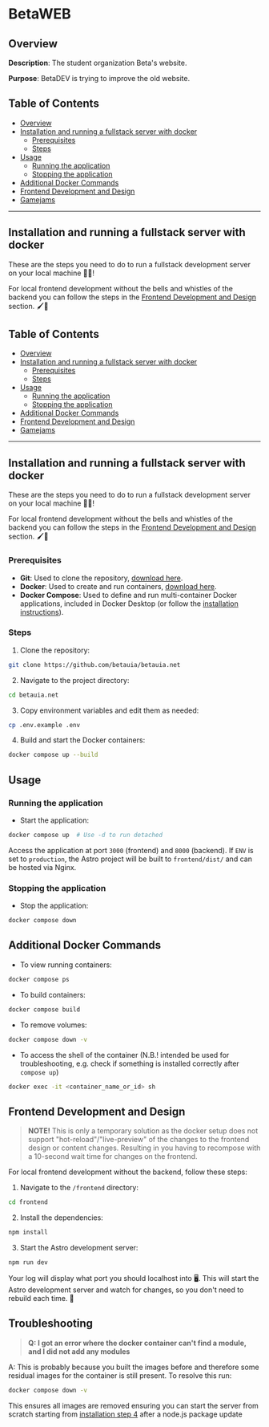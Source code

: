 # BetaWEB

## Overview

**Description**: The student organization Beta's website.

**Purpose**: BetaDEV is trying to improve the old website.

## Table of Contents

- [Overview](#overview)
- [Installation and running a fullstack server with docker](#installation-and-running-a-fullstack-server-with-docker)
  - [Prerequisites](#prerequisites)
  - [Steps](#steps)
- [Usage](#usage)
  - [Running the application](#running-the-application)
  - [Stopping the application](#stopping-the-application)
- [Additional Docker Commands](#additional-docker-commands)
- [Frontend Development and Design](#frontend-development-and-design)
- [Gamejams](#gamejams)

---

## Installation and running a fullstack server with docker
These are the steps you need to do to run a fullstack development server on your local machine 🧙‍♂️!

For local frontend development without the bells and whistles of the backend you can follow the steps in the [Frontend Development and Design](#frontend-development-and-design) section. 🖌️🎨
## Table of Contents

- [Overview](#overview)
- [Installation and running a fullstack server with docker](#installation-and-running-a-fullstack-server-with-docker)
  - [Prerequisites](#prerequisites)
  - [Steps](#steps)
- [Usage](#usage)
  - [Running the application](#running-the-application)
  - [Stopping the application](#stopping-the-application)
- [Additional Docker Commands](#additional-docker-commands)
- [Frontend Development and Design](#frontend-development-and-design)
- [Gamejams](#gamejams)

---

## Installation and running a fullstack server with docker
These are the steps you need to do to run a fullstack development server on your local machine 🧙‍♂️!

For local frontend development without the bells and whistles of the backend you can follow the steps in the [Frontend Development and Design](#frontend-development-and-design) section. 🖌️🎨

### Prerequisites

- **Git**: Used to clone the repository, [download here](https://www.git-scm.com/downloads).
- **Docker**: Used to create and run containers, [download here](https://www.docker.com/products/docker-desktop).
- **Docker Compose**: Used to define and run multi-container Docker applications, included in Docker Desktop (or follow the [installation instructions](https://docs.docker.com/compose/install/)).

### Steps
1. Clone the repository:
```bash
git clone https://github.com/betauia/betauia.net
```
2. Navigate to the project directory:
```bash
cd betauia.net
```
3. Copy environment variables and edit them as needed:
```bash
cp .env.example .env
```
4. Build and start the Docker containers:
```bash
docker compose up --build
```

## Usage

### Running the application

- Start the application:
```bash
docker compose up  # Use -d to run detached
```

Access the application at port `3000` (frontend) and `8000` (backend). If `ENV` is set to `production`, the Astro project will be built to `frontend/dist/` and can be hosted via Nginx.

### Stopping the application

- Stop the application:
```bash
docker compose down
```

## Additional Docker Commands

- To view running containers:
```bash
docker compose ps
```
- To build containers:
```bash
docker compose build
```

- To remove volumes:
```bash
docker compose down -v
```

- To access the shell of the container (N.B.! intended be used for troubleshooting, e.g. check if something is installed correctly after `compose up`)
```bash
docker exec -it <container_name_or_id> sh
```

## Frontend Development and Design
> **NOTE!** 
> This is only a temporary solution as the docker setup does not support "hot-reload"/"live-preview" of the changes to the frontend design or content changes. Resulting in you having to recompose with a 10-second wait time for changes on the frontend.

For local frontend development without the backend, follow these steps:

1. Navigate to the `/frontend` directory:
```sh
cd frontend
```
2. Install the dependencies:
```sh
npm install
```
3. Start the Astro development server:
```sh
npm run dev
```

Your log will display what port you should localhost into 🖥️. This will start the Astro development server and watch for changes, so you don't need to rebuild each time. 🚀

<!--
Currently not working, remove quotes when working
## Gamejams 🎮 🎮

If you want to clone the games from *game jams*, use:
    ```sh
    git clone --recurse-submodules <repo name>
    ```
-->

## Troubleshooting
> **Q: I got an error where the docker container can't find a module, and I did not add any modules**

A: This is probably because you built the images before and therefore some residual images for the container is still present. To resolve this run:
```bash
docker compose down -v
```
This ensures all images are removed ensuring you can start the server from scratch starting from [installation step 4](#steps) after a node.js package update
